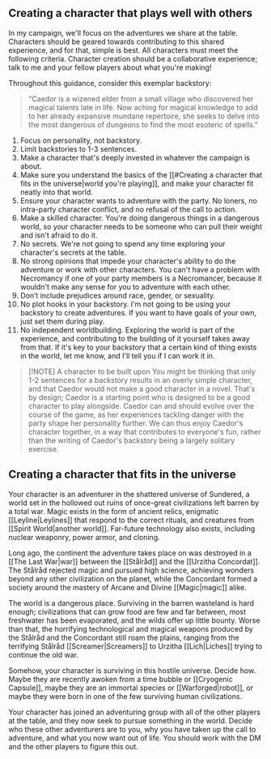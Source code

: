 ## Creating a character that plays well with others
In my campaign, we'll focus on the adventures we share at the table. Characters should be geared towards contributing to this shared experience, and for that, simple is best. All characters must meet the following criteria. Character creation should be a collaborative experience; talk to me and your fellow players about what you're making!

Throughout this guidance, consider this exemplar backstory: 
>"Caedor is a wizened elder from a small village who discovered her magical talents late in life. Now aching for magical knowledge to add to her already expansive mundane repertoire, she seeks to delve into the most dangerous of dungeons to find the most esoteric of spells."

1. Focus on personality, not backstory.
2. Limit backstories to 1-3 sentences.
3. Make a character that's deeply invested in whatever the campaign is about.
4. Make sure you understand the basics of the [[#Creating a character that fits in the universe|world you're playing]], and make your character fit neatly into that world.
5. Ensure your character wants to adventure with the party. No loners, no intra-party character conflict, and no refusal of the call to action.
6. Make a skilled character. You're doing dangerous things in a dangerous world, so your character needs to be someone who can pull their weight and isn't afraid to do it.
7. No secrets. We're not going to spend any time exploring your character's secrets at the table.
8. No strong opinions that impede your character's ability to do the adventure or work with other characters. You can't have a problem with Necromancy if one of your party members is a Necromancer, because it wouldn't make any sense for you to adventure with each other.
9. Don’t include prejudices around race, gender, or sexuality.
10. No plot hooks in your backstory. I'm not going to be using your backstory to create adventures. If you want to have goals of your own, just set them during play.
11. No independent worldbuilding. Exploring the world is part of the experience, and contributing to the building of it yourself takes away from that. If it's key to your backstory that a certain kind of thing exists in the world, let me know, and I'll tell you if I can work it in.

> [!NOTE] A character to be built upon
> You might be thinking that only 1-2 sentences for a backstory results in an overly simple character, and that Caedor would not make a good character in a novel. That's by design; Caedor is a starting point who is designed to be a good character to play alongside. Caedor can and should evolve over the course of the game, as her experiences tackling danger with the party shape her personality further. We can thus enjoy Caedor's character together, in a way that contributes to everyone's fun, rather than the writing of Caedor's backstory being a largely solitary exercise.

## Creating a character that fits in the universe
Your character is an adventurer in the shattered universe of Sundered, a world set in the hollowed out ruins of once-great civilizations left barren by a total war. Magic exists in the form of ancient relics, enigmatic [[Leyline|Leylines]] that respond to the correct rituals, and creatures from [[Spirit World|another world]]. Far-future technology also exists, including nuclear weaponry, power armor, and cloning.

Long ago, the continent the adventure takes place on was destroyed in a [[The Last War|war]] between the [[Stålråd]] and the [[Urzitha Concordat]]. The Stålråd rejected magic and pursued high science, achieving wonders beyond any other civilization on the planet, while the Concordant formed a society around the mastery of Arcane and Divine [[Magic|magic]] alike.

The world is a dangerous place. Surviving in the barren wasteland is hard enough; civilizations that can grow food are few and far between, most freshwater has been evaporated, and the wilds offer up little bounty. Worse than that, the horrifying technological and magical weapons produced by the Stålråd and the Concordant still roam the plains, ranging from the terrifying Stålråd [[Screamer|Screamers]] to Urzitha [[Lich|Liches]] trying to continue the old war.

Somehow, your character is surviving in this hostile universe. Decide how. Maybe they are recently awoken from a time bubble or [[Cryogenic Capsule]], maybe they are an immortal species or [[Warforged|robot]], or maybe they were born in one of the few surviving human civilizations.

Your character has joined an adventuring group with all of the other players at the table, and they now seek to pursue something in the world. Decide who these other adventurers are to you, why you have taken up the call to adventure, and what you now want out of life. You should work with the DM and the other players to figure this out.